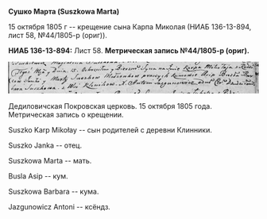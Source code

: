 **Сушко Марта (Suszkowa Marta)**

15 октября 1805 г -- крещение сына Карпа Миколая (НИАБ 136-13-894, лист
58, №44/1805-р (ориг)).

**НИАБ 136-13-894:** Лист 58. **Метрическая запись №44/1805-р (ориг).**

![](./media/eb49e05f81fead235cd094a8e788c5ce7b800092.png)

Дедиловичская Покровская церковь. 15 октября 1805 года. Метрическая
запись о крещении.

Suszko Karp Mikołay -- сын родителей с деревни Клинники.

Suszko Janka -- отец.

Suszkowa Marta -- мать.

Busla Asip -- кум.

Suszkowa Barbara -- кума.

Jazgunowicz Antoni -- ксёндз.
